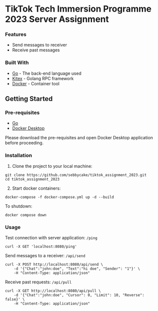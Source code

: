 # TikTok Tech Immersion Programme 2023 Server Assignment

### Features

- Send messages to receiver
- Receive past messages

### Built With

* [Go](https://go.dev/) - The back-end language used
* [Kitex](https://github.com/cloudwego/kitex) - Golang RPC framework
* [Docker](https://www.docker.com/) - Container tool

## Getting Started

### Pre-requisites

* [Go](https://go.dev/)
* [Docker Desktop](https://www.docker.com/products/docker-desktop/)

Please download the pre-requisites and open Docker Desktop application before proceeding.

### Installation

1. Clone the project to your local machine:

```
git clone https://github.com/sebbycake/tiktok_assignment_2023.git
cd tiktok_assignment_2023
```

2. Start docker containers:
```
docker-compose -f docker-compose.yml up -d --build
```

To shutdown:
```
docker compose down
```

### Usage

Test connection with server application: `/ping`
```
curl -X GET 'localhost:8080/ping'
```

Send messages to a receiver: `/api/send`
```
curl -X POST http://localhost:8080/api/send \
    -d '{"Chat":"john:doe", "Text":"hi doe", "Sender": "1"}' \
    -H "Content-Type: application/json"
```

Receive past requests: `/api/pull`
```
curl -X GET http://localhost:8080/api/pull \
    -d '{"Chat":"john:doe", "Cursor": 0, "Limit": 10, "Reverse": false}' \
    -H "Content-Type: application/json"
```